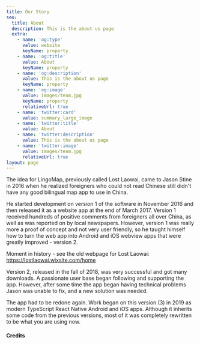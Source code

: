 ```yaml
---
title: Our Story
seo:
  title: About
  description: This is the about us page
  extra:
    - name: 'og:type'
      value: website
      keyName: property
    - name: 'og:title'
      value: About
      keyName: property
    - name: 'og:description'
      value: This is the about us page
      keyName: property
    - name: 'og:image'
      value: images/team.jpg
      keyName: property
      relativeUrl: true
    - name: 'twitter:card'
      value: summary_large_image
    - name: 'twitter:title'
      value: About
    - name: 'twitter:description'
      value: This is the about us page
    - name: 'twitter:image'
      value: images/team.jpg
      relativeUrl: true
layout: page
---
```

The idea for LingoMap, previously called Lost Laowai, came to Jason Stine in 2016 when he realized foreigners who could not read Chinese still didn't have any good bilingual map app to use in China.

He started development on version 1 of the software in November 2016 and then released it as a website app at the end of March 2017. Version 1 received hundreds of positive comments from foreigners all over China, as well as was reported on by local newspapers. However, version 1 was really more a proof of concept and not very user friendly, so he taught himself how to turn the web app into Android and iOS webview apps that were greatly improved - version 2.

Moment in history - see the old webpage for Lost Laowai: <https://lostlaowai.wixsite.com/home>

Version 2, released in the fall of 2018, was very successful and got many downloads. A passionate user base began following and supporting the app. However, after some time the app began having technical problems Jason was unable to fix, and a new solution was needed.

The app had to be redone again. Work began on this version (3) in 2019 as modern TypeScript React Native Android and iOS apps. Although it inherits some code from the previous versions, most of it was completely rewritten to be what you are using now.

#### Credits

